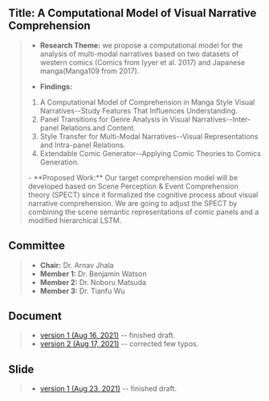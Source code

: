 ## Title: A Computational Model of Visual Narrative Comprehension
> - **Research Theme:** we propose a computational model for the analysis of multi-modal narratives based on two datasets of western comics (Comics from Iyyer et al. 2017) and Japanese manga(Manga109 from 2017).
>
> - **Findings:** 
> <ol>
> <li>A Computational Model of Comprehension in Manga Style Visual Narratives--Study Features That Influences Understanding.</li>
> <li>Panel Transitions for Genre Analysis in Visual Narratives--Inter-panel Relations and Content.</li>
> <li>Style Transfer for Multi-Modal Narratives--Visual Representations and Intra-panel Relations.</li>
> <li>Extendable Comic Generator--Applying Comic Theories to Comics Generation.</li>
> </ol>
> - **Proposed Work:**
>Our target comprehension model will be developed based on Scene Perception & Event Comprehension theory (SPECT) since it formalized the cognitive process about visual narrative comprehension. We are going to adjust the SPECT by combining the scene semantic representations of comic panels and a modified hierarchical LSTM.


## Committee
> - **Chair:** Dr. Arnav Jhala
> - **Member 1:** Dr. Benjamin Watson
> - **Member 2:** Dr. Noboru Matsuda
> - **Member 3:** Dr. Tianfu Wu

## Document
> - [version 1 (Aug 16, 2021)]() -- finished draft.
> - [version 2 (Aug 17, 2021)](https://rimichen.github.io/Oral-Website/prelim/Prelim_proposal_v2.pdf) -- corrected few typos.
>


## Slide
>
> - [version 1 (Aug 23, 2021)](https://rimichen.github.io/Oral-Website/prelim/Rimi_Prelim_Presentation_v1.pdf) -- finished draft.
>
